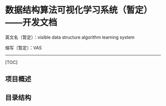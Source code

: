 # 数据结构算法可视化学习系统（暂定）——开发文档

英文名（暂定）：visible data structure algorithm learning system

缩写（暂定）：VAS

---

[TOC]

## 项目概述

## 目录结构

